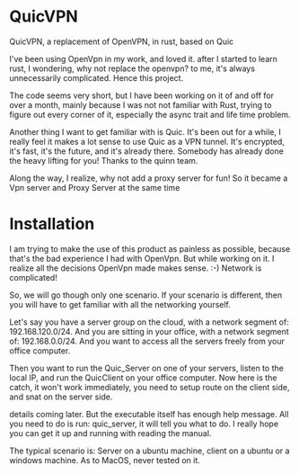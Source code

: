 # QuicVPN
QuicVPN, a replacement of OpenVPN, in rust, based on Quic

I've been using OpenVpn in my work, and loved it. after I started to learn rust, I wondering, why not replace the openvpn? to me, it's always unnecessarily complicated. Hence this project.

The code seems very short, but I have been working on it of and off for over a month, mainly because I was not not familiar with Rust, trying to figure out every corner of it, especially the async trait and life time problem.

Another thing I want to get familiar with is Quic. It's been out for a while, I really feel it makes a lot sense to use Quic as a VPN tunnel. It's encrypted, it's fast, it's the future, and it's already there. Somebody has already done the heavy lifting for you! Thanks to the quinn team.

Along the way, I realize, why not add a proxy server for fun! So it became a Vpn server and Proxy Server at the same time

# Installation
I am trying to make the use of this product as painless as possible, because that's the bad experience I had with OpenVpn. But while working on it. I realize all the decisions OpenVpn made makes sense. :-) Network is complicated!

So, we will go though only one scenario. If your scenario is different, then you will have to get familiar with all the networking yourself.

Let's say you have a server group on the cloud, with a network segment of: 192.168.120.0/24. And you are sitting in your office, with a network segment of: 192.168.0.0/24. And you want to access all the servers freely from your office computer.

Then you want to run the Quic_Server on one of your servers, listen to the local IP, and run the QuicClient on your office computer.
Now here is the catch, it won't work immediately, you need to setup route on the client side, and snat on the server side.

details coming later. But the executable itself has enough help message. All you need to do is run: quic_server, it will tell you what to do. I really hope you can get it up and running with reading the manual.

The typical scenario is: Server on a ubuntu machine, client on a ubuntu or a windows machine. As to MacOS, never tested on it.


